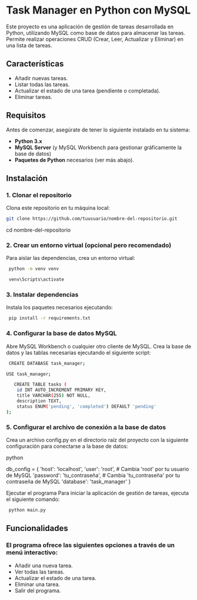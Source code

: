 # Task Manager en Python con MySQL

Este proyecto es una aplicación de gestión de tareas desarrollada en Python, utilizando MySQL como base de datos para almacenar las tareas. Permite realizar operaciones CRUD (Crear, Leer, Actualizar y Eliminar) en una lista de tareas.

## Características

- Añadir nuevas tareas.
- Listar todas las tareas.
- Actualizar el estado de una tarea (pendiente o completada).
- Eliminar tareas.

## Requisitos

Antes de comenzar, asegúrate de tener lo siguiente instalado en tu sistema:

- **Python 3.x**
- **MySQL Server** (y MySQL Workbench para gestionar gráficamente la base de datos)
- **Paquetes de Python** necesarios (ver más abajo).

## Instalación

### 1. Clonar el repositorio

Clona este repositorio en tu máquina local:

```bash
git clone https://github.com/tuusuario/nombre-del-repositorio.git
   ```

cd nombre-del-repositorio


### 2. Crear un entorno virtual (opcional pero recomendado)
Para aislar las dependencias, crea un entorno virtual:
```bash
 python -m venv venv
   ```
```bash
 venv\Scripts\activate
```
### 3. Instalar dependencias
Instala los paquetes necesarios ejecutando:
```bash
 pip install -r requirements.txt
```
### 4. Configurar la base de datos MySQL
Abre MySQL Workbench o cualquier otro cliente de MySQL.
Crea la base de datos y las tablas necesarias ejecutando el siguiente script:
```bash
 CREATE DATABASE task_manager;
```
```bash
USE task_manager;
```
```bash
   CREATE TABLE tasks (
    id INT AUTO_INCREMENT PRIMARY KEY,
    title VARCHAR(255) NOT NULL,
    description TEXT,
    status ENUM('pending', 'completed') DEFAULT 'pending'
);

```


### 5. Configurar el archivo de conexión a la base de datos
Crea un archivo config.py en el directorio raíz del proyecto con la siguiente configuración para conectarse a la base de datos:

python

db_config = {
    'host': 'localhost',
    'user': 'root',  # Cambia 'root' por tu usuario de MySQL
    'password': 'tu_contraseña',  # Cambia 'tu_contraseña' por tu contraseña de MySQL
    'database': 'task_manager'
}

Ejecutar el programa
Para iniciar la aplicación de gestión de tareas, ejecuta el siguiente comando:
```bash
 python main.py
```


## Funcionalidades
### El programa ofrece las siguientes opciones a través de un menú interactivo:

- Añadir una nueva tarea.
- Ver todas las tareas.
- Actualizar el estado de una tarea.
- Eliminar una tarea.
- Salir del programa.
